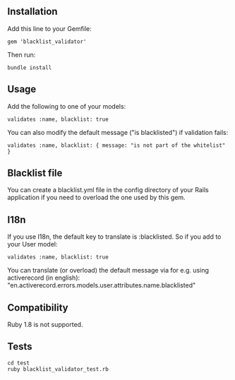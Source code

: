 Installation
------------

Add this line to your Gemfile:

    gem 'blacklist_validator'

Then run:

    bundle install

Usage
-----

Add the following to one of your models:

    validates :name, blacklist: true

You can also modify the default message ("is blacklisted") if validation fails:

    validates :name, blacklist: { message: "is not part of the whitelist" }

Blacklist file
--------------

You can create a blacklist.yml file in the config directory of your Rails application if you need to overload the one used by this gem.

I18n
----

If you use I18n, the default key to translate is :blacklisted. So if you add to your User model:

    validates :name, blacklist: true

You can translate (or overload) the default message via for e.g. using activerecord (in english): "en.activerecord.errors.models.user.attributes.name.blacklisted"

Compatibility
-------------

Ruby 1.8 is not supported.

Tests
-----

    cd test
    ruby blacklist_validator_test.rb
